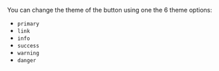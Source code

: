 You can change the theme of the button using one the 6 theme options:

- `primary`
- `link`
- `info`
- `success`
- `warning`
- `danger`
